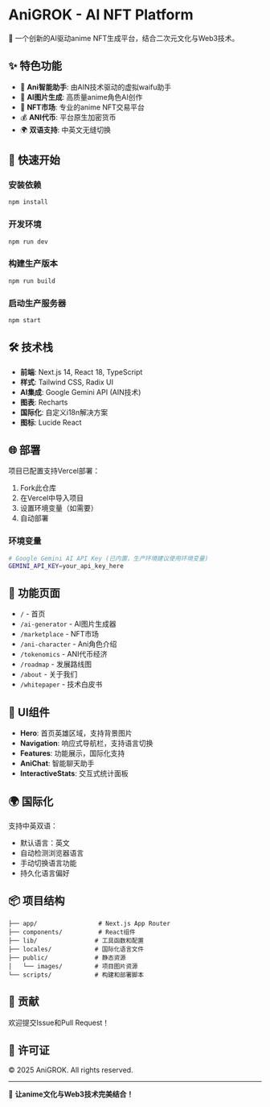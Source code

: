 # AniGROK - AI NFT Platform

🎌 一个创新的AI驱动anime NFT生成平台，结合二次元文化与Web3技术。

## ✨ 特色功能

- 🤖 **Ani智能助手**: 由AIN技术驱动的虚拟waifu助手
- 🎨 **AI图片生成**: 高质量anime角色AI创作
- 🏪 **NFT市场**: 专业的anime NFT交易平台
- 💰 **ANI代币**: 平台原生加密货币
- 🌍 **双语支持**: 中英文无缝切换

## 🚀 快速开始

### 安装依赖
```bash
npm install
```

### 开发环境
```bash
npm run dev
```

### 构建生产版本
```bash
npm run build
```

### 启动生产服务器
```bash
npm start
```

## 🛠 技术栈

- **前端**: Next.js 14, React 18, TypeScript
- **样式**: Tailwind CSS, Radix UI
- **AI集成**: Google Gemini API (AIN技术)
- **图表**: Recharts
- **国际化**: 自定义i18n解决方案
- **图标**: Lucide React

## 🌐 部署

项目已配置支持Vercel部署：

1. Fork此仓库
2. 在Vercel中导入项目
3. 设置环境变量（如需要）
4. 自动部署

### 环境变量

```bash
# Google Gemini AI API Key (已内置，生产环境建议使用环境变量)
GEMINI_API_KEY=your_api_key_here
```

## 📱 功能页面

- `/` - 首页
- `/ai-generator` - AI图片生成器
- `/marketplace` - NFT市场
- `/ani-character` - Ani角色介绍
- `/tokenomics` - ANI代币经济
- `/roadmap` - 发展路线图
- `/about` - 关于我们
- `/whitepaper` - 技术白皮书

## 🎨 UI组件

- **Hero**: 首页英雄区域，支持背景图片
- **Navigation**: 响应式导航栏，支持语言切换
- **Features**: 功能展示，国际化支持
- **AniChat**: 智能聊天助手
- **InteractiveStats**: 交互式统计面板

## 🌍 国际化

支持中英双语：
- 默认语言：英文
- 自动检测浏览器语言
- 手动切换语言功能
- 持久化语言偏好

## 📦 项目结构

```
├── app/                 # Next.js App Router
├── components/          # React组件
├── lib/                # 工具函数和配置
├── locales/            # 国际化语言文件
├── public/             # 静态资源
│   └── images/         # 项目图片资源
└── scripts/            # 构建和部署脚本
```

## 🤝 贡献

欢迎提交Issue和Pull Request！

## 📄 许可证

© 2025 AniGROK. All rights reserved.

---

🎌 **让anime文化与Web3技术完美结合！**